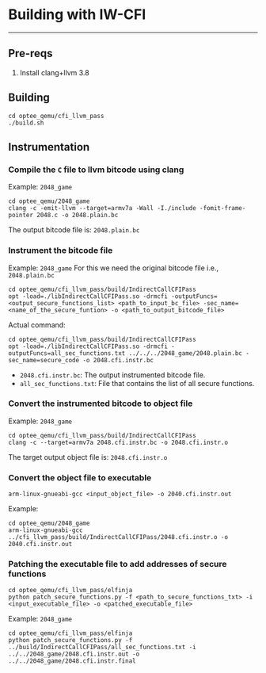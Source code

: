 # Building with IW-CFI
______
## Pre-reqs
1. Install clang+llvm 3.8

## Building
```
cd optee_qemu/cfi_llvm_pass
./build.sh
```
## Instrumentation
### Compile the `C` file to llvm bitcode using clang
Example: `2048_game`
```
cd optee_qemu/2048_game
clang -c -emit-llvm --target=armv7a -Wall -I./include -fomit-frame-pointer 2048.c -o 2048.plain.bc
```

The output bitcode file is: `2048.plain.bc`
### Instrument the bitcode file
Example: `2048_game`
For this we need the original bitcode file i.e., `2048.plain.bc`
```
cd optee_qemu/cfi_llvm_pass/build/IndirectCallCFIPass
opt -load=./libIndirectCallCFIPass.so -drmcfi -outputFuncs=<output_secure_functions_list> <path_to_input_bc_file> -sec_name=<name_of_the_secure_funtion> -o <path_to_output_bitcode_file>
```
Actual command:
```
cd optee_qemu/cfi_llvm_pass/build/IndirectCallCFIPass
opt -load=./libIndirectCallCFIPass.so -drmcfi -outputFuncs=all_sec_functions.txt ../../../2048_game/2048.plain.bc -sec_name=secure_code -o 2048.cfi.instr.bc
```
* `2048.cfi.instr.bc`: The output instrumented bitcode file.
* `all_sec_functions.txt`: File that contains the list of all secure functions.


### Convert the instrumented bitcode to object file
Example: `2048_game`
```
cd optee_qemu/cfi_llvm_pass/build/IndirectCallCFIPass
clang -c --target=armv7a 2048.cfi.instr.bc -o 2048.cfi.instr.o
```
The target output object file is: `2048.cfi.instr.o`
### Convert the object file to executable
```
arm-linux-gnueabi-gcc <input_object_file> -o 2040.cfi.instr.out
```
Example:
```
cd optee_qemu/2048_game
arm-linux-gnueabi-gcc ../cfi_llvm_pass/build/IndirectCallCFIPass/2048.cfi.instr.o -o 2040.cfi.instr.out
```
### Patching the executable file to add addresses of secure functions
```
cd optee_qemu/cfi_llvm_pass/elfinja
python patch_secure_functions.py -f <path_to_secure_functions_txt> -i <input_executable_file> -o <patched_executable_file>
```
Example: `2048_game`
```
cd optee_qemu/cfi_llvm_pass/elfinja
python patch_secure_functions.py -f ../build/IndirectCallCFIPass/all_sec_functions.txt -i ../../2048_game/2048.cfi.instr.out -o ../../2048_game/2048.cfi.instr.final
```

